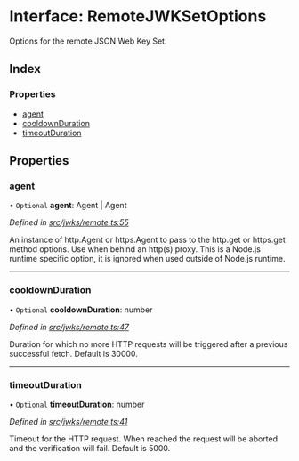 # Interface: RemoteJWKSetOptions

Options for the remote JSON Web Key Set.

## Index

### Properties

* [agent](_jwks_remote_.remotejwksetoptions.md#agent)
* [cooldownDuration](_jwks_remote_.remotejwksetoptions.md#cooldownduration)
* [timeoutDuration](_jwks_remote_.remotejwksetoptions.md#timeoutduration)

## Properties

### agent

• `Optional` **agent**: Agent \| Agent

*Defined in [src/jwks/remote.ts:55](https://github.com/panva/jose/blob/v3.1.1/src/jwks/remote.ts#L55)*

An instance of http.Agent or https.Agent to pass to the http.get or
https.get method options. Use when behind an http(s) proxy.
This is a Node.js runtime specific option, it is ignored
when used outside of Node.js runtime.

___

### cooldownDuration

• `Optional` **cooldownDuration**: number

*Defined in [src/jwks/remote.ts:47](https://github.com/panva/jose/blob/v3.1.1/src/jwks/remote.ts#L47)*

Duration for which no more HTTP requests will be triggered
after a previous successful fetch. Default is 30000.

___

### timeoutDuration

• `Optional` **timeoutDuration**: number

*Defined in [src/jwks/remote.ts:41](https://github.com/panva/jose/blob/v3.1.1/src/jwks/remote.ts#L41)*

Timeout for the HTTP request. When reached the request will be
aborted and the verification will fail. Default is 5000.
